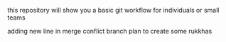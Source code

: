 this repository will show you a basic git workflow for individuals or small teams


adding new line in merge conflict branch plan to create some rukkhas
